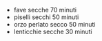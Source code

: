 - fave secche 70 minuti
- piselli secchi 50 minuti
- orzo perlato secco 50 minuti
- lenticchie secche 30 minuti
